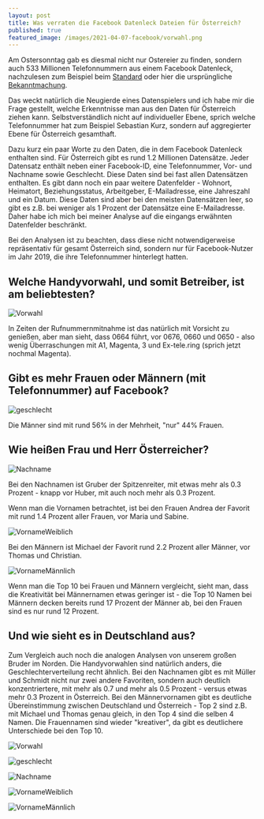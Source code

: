 ```yaml
---
layout: post
title: Was verraten die Facebook Datenleck Dateien für Österreich?
published: true
featured_image: /images/2021-04-07-facebook/vorwahl.png
---
```

Am Ostersonntag gab es diesmal nicht nur Ostereier zu finden, sondern auch 533 Millionen Telefonnummern aus einem Facebook Datenleck, nachzulesen zum Beispiel beim [Standard](https://www.derstandard.at/story/2000125588856/riesiger-datendiebstahl-bei-facebook-telefonnummern-von-533-millionen-nutzern-veroeffentlicht) oder hier die ursprüngliche [Bekanntmachung](https://www.bleepingcomputer.com/news/security/533-million-facebook-users-phone-numbers-leaked-on-hacker-forum/).

Das weckt natürlich die Neugierde eines Datenspielers und ich habe mir die Frage gestellt, welche Erkenntnisse man aus den Daten für Österreich ziehen kann. Selbstverständlich nicht auf individueller Ebene, sprich welche Telefonnummer hat zum Beispiel Sebastian Kurz, sondern auf aggregierter Ebene für Österreich gesamthaft.

Dazu kurz ein paar Worte zu den Daten, die in dem Facebook Datenleck enthalten sind. Für Österreich gibt es rund 1.2 Millionen Datensätze. Jeder Datensatz enthält neben einer Facebook-ID, eine Telefonnummer, Vor- und Nachname sowie Geschlecht. Diese Daten sind bei fast allen Datensätzen enthalten. Es gibt dann noch ein paar weitere Datenfelder - Wohnort, Heimatort, Beziehungsstatus, Arbeitgeber, E-Mailadresse, eine Jahreszahl und ein Datum. Diese Daten sind aber bei den meisten Datensätzen leer, so gibt es z.B. bei weniger als 1 Prozent der Datensätze eine E-Mailadresse. Daher habe ich mich bei meiner Analyse auf die eingangs erwähnten Datenfelder beschränkt.

Bei den Analysen ist zu beachten, dass diese nicht notwendigerweise repräsentativ für gesamt Österreich sind, sondern nur für Facebook-Nutzer im Jahr 2019, die ihre Telefonnummer hinterlegt hatten.

## Welche Handyvorwahl, und somit Betreiber, ist am beliebtesten?

![Vorwahl](/images/2021-04-07-facebook/vorwahl.png) 

In Zeiten der Rufnummernmitnahme ist das natürlich mit Vorsicht zu genießen, aber man sieht, dass 0664 führt, vor 0676, 0660 und 0650 - also wenig Überraschungen mit A1, Magenta, 3 und Ex-tele.ring (sprich jetzt nochmal Magenta).

## Gibt es mehr Frauen oder Männern (mit Telefonnummer) auf Facebook?

![geschlecht](/images/2021-04-07-facebook/geschlecht.png) 

Die Männer sind mit rund 56% in der Mehrheit, "nur" 44% Frauen.

## Wie heißen Frau und Herr Österreicher?

![Nachname](/images/2021-04-07-facebook/Nachname.png) 

Bei den Nachnamen ist Gruber der Spitzenreiter, mit etwas mehr als 0.3 Prozent - knapp vor Huber, mit auch noch mehr als 0.3 Prozent.

Wenn man die Vornamen betrachtet, ist bei den Frauen Andrea der Favorit mit rund 1.4 Prozent aller Frauen, vor Maria und Sabine.

![VornameWeiblich](/images/2021-04-07-facebook/VornameWeiblich.png) 

Bei den Männern ist Michael der Favorit rund 2.2 Prozent aller Männer, vor Thomas und Christian.

![VornameMännlich](/images/2021-04-07-facebook/VornameMännlich.png) 

Wenn man die Top 10 bei Frauen und Männern vergleicht, sieht man, dass die Kreativität bei Männernamen etwas geringer ist - die Top 10 Namen bei Männern decken bereits rund 17 Prozent der Männer ab, bei den Frauen sind es nur rund 12 Prozent.

## Und wie sieht es in Deutschland aus?

Zum Vergleich auch noch die analogen Analysen von unserem großen Bruder im Norden. Die Handyvorwahlen sind natürlich anders, die Geschlechterverteilung recht ähnlich. Bei den Nachnamen gibt es mit Müller und Schmidt nicht nur zwei andere Favoriten, sondern auch deutlich konzentriertere, mit mehr als 0.7 und mehr als 0.5 Prozent - versus etwas mehr 0.3 Prozent in Österreich. Bei den Männervornamen gibt es deutliche Übereinstimmung zwischen Deutschland und Österreich - Top 2 sind z.B. mit Michael und Thomas genau gleich, in den Top 4 sind die selben 4 Namen. Die Frauennamen sind wieder "kreativer", da gibt es deutlichere Unterschiede bei den Top 10.

![Vorwahl](/images/2021-04-07-facebook/DE_vorwahl.png) 

![geschlecht](/images/2021-04-07-facebook/DE_geschlecht.png) 

![Nachname](/images/2021-04-07-facebook/DE_Nachname.png) 

![VornameWeiblich](/images/2021-04-07-facebook/DE_VornameWeiblich.png) 

![VornameMännlich](/images/2021-04-07-facebook/DE_VornameMännlich.png) 
